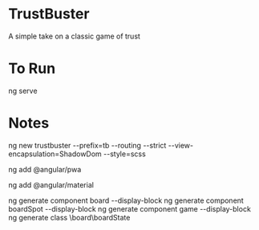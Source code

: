 # TrustBuster
A simple take on a classic game of trust

# To Run
ng serve

# Notes
ng new trustbuster --prefix=tb --routing --strict --view-encapsulation=ShadowDom --style=scss

ng add @angular/pwa

ng add @angular/material

ng generate component board --display-block
ng generate component boardSpot --display-block
ng generate component game --display-block
ng generate class \board\boardState